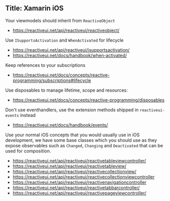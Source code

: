 Title: Xamarin iOS
----

Your viewmodels should inherit from `ReactiveObject`

- https://reactiveui.net/api/reactiveui/reactiveobject/

Use `ISupportsActivation` and `WhenActivated` for lifecycle

- https://reactiveui.net/api/reactiveui/isupportsactivation/
- https://reactiveui.net/docs/handbook/when-activated/

Keep references to your subscriptions

- https://reactiveui.net/docs/concepts/reactive-programming/subscriptions#lifecycle

Use disposables to manage lifetime, scope and resources:

- https://reactiveui.net/docs/concepts/reactive-programming/disposables

Don't use eventhandlers, use the extension methods shipped in `reactiveui-events` instead

- https://reactiveui.net/docs/handbook/events/

Use your normal iOS concepts that you would usually use in iOS development, we have some base classes which you should use as they expose observables such as `Changed`, `Changing` and `Deactivated` that can be used for composition.

- https://reactiveui.net/api/reactiveui/reactivetableviewcontroller/
- https://reactiveui.net/api/reactiveui/reactivetableview/
- https://reactiveui.net/api/reactiveui/reactivecollectionview/
- https://reactiveui.net/api/reactiveui/reactivecollectionviewcontroller
- https://reactiveui.net/api/reactiveui/reactivenavigationcontroller
- https://reactiveui.net/api/reactiveui/reactivetabbarcontroller/
- https://reactiveui.net/api/reactiveui/reactivepageviewcontroller/
